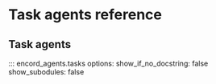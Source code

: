 # Task agents reference

## Task agents

::: encord_agents.tasks
    options:
        show_if_no_docstring: false
        show_subodules: false
